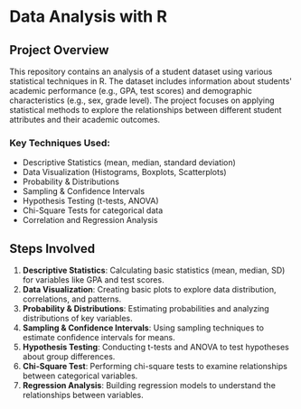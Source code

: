 #  Data Analysis with R

## Project Overview

This repository contains an analysis of a student dataset using various statistical techniques in R. The dataset includes information about students' academic performance (e.g., GPA, test scores) and demographic characteristics (e.g., sex, grade level). The project focuses on applying statistical methods to explore the relationships between different student attributes and their academic outcomes.

### **Key Techniques Used**:
- Descriptive Statistics (mean, median, standard deviation)
- Data Visualization (Histograms, Boxplots, Scatterplots)
- Probability & Distributions
- Sampling & Confidence Intervals
- Hypothesis Testing (t-tests, ANOVA)
- Chi-Square Tests for categorical data
- Correlation and Regression Analysis

## Steps Involved

1. **Descriptive Statistics**: Calculating basic statistics (mean, median, SD) for variables like GPA and test scores.
2. **Data Visualization**: Creating basic plots to explore data distribution, correlations, and patterns.
3. **Probability & Distributions**: Estimating probabilities and analyzing distributions of key variables.
4. **Sampling & Confidence Intervals**: Using sampling techniques to estimate confidence intervals for means.
5. **Hypothesis Testing**: Conducting t-tests and ANOVA to test hypotheses about group differences.
6. **Chi-Square Test**: Performing chi-square tests to examine relationships between categorical variables.
7. **Regression Analysis**: Building regression models to understand the relationships between variables.

